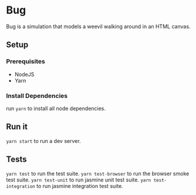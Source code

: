# Bug
Bug is a simulation that models a weevil walking around in an HTML canvas.

## Setup
### Prerequisites
* NodeJS
* Yarn
### Install Dependencies
run `yarn` to install all node dependencies.

## Run it
`yarn start` to run a dev server.

## Tests
`yarn test` to run the test suite.
`yarn test-browser` to run the browser smoke test suite.
`yarn test-unit` to run jasmine unit test suite.
`yarn test-integration` to run jasmine integration test suite.